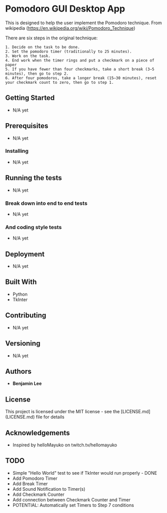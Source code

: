 # Pomodoro GUI Desktop App
This is designed to help the user implement the Pomodoro technique. 
From wikipedia (https://en.wikipedia.org/wiki/Pomodoro_Technique)

There are six steps in the original technique:

    1. Decide on the task to be done.
    2. Set the pomodoro timer (traditionally to 25 minutes).
    3. Work on the task.
    4. End work when the timer rings and put a checkmark on a piece of paper
    5. If you have fewer than four checkmarks, take a short break (3–5 minutes), then go to step 2.
    6. After four pomodoros, take a longer break (15–30 minutes), reset your checkmark count to zero, then go to step 1.

## Getting Started
* N/A yet
## Prerequisites
* N/A yet
### Installing
* N/A yet
## Running the tests
* N/A yet
### Break down into end to end tests
* N/A yet
### And coding style tests
* N/A yet
## Deployment
* N/A yet
## Built With
* Python
* TkInter
## Contributing
* N/A yet
## Versioning
* N/A yet
## Authors
* **Benjamin Lee** 
## License
This project is licensed under the MIT license - see the [LICENSE.md] (LICENSE.md) file for details
## Acknowledgements
* Inspired by helloMayuko on twitch.tv/hellomayuko
## TODO
* Simple "Hello World" test to see if TkInter would run properly - DONE
* Add Pomodoro Timer
* Add Break Timer
* Add Sound Notification to Timer(s)
* Add Checkmark Counter
* Add connection between Checkmark Counter and Timer
* POTENTIAL: Automatically set Timers to Step 7 conditions
